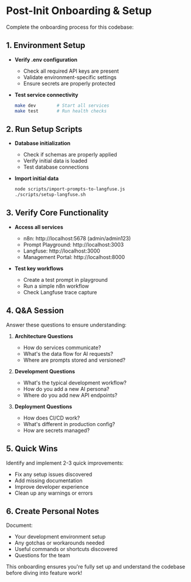# Post-Init Onboarding & Setup

Complete the onboarding process for this codebase:

## 1. Environment Setup

- **Verify .env configuration**
  - Check all required API keys are present
  - Validate environment-specific settings
  - Ensure secrets are properly protected

- **Test service connectivity**
  ```bash
  make dev        # Start all services
  make test       # Run health checks
  ```

## 2. Run Setup Scripts

- **Database initialization**
  - Check if schemas are properly applied
  - Verify initial data is loaded
  - Test database connections

- **Import initial data**
  ```bash
  node scripts/import-prompts-to-langfuse.js
  ./scripts/setup-langfuse.sh
  ```

## 3. Verify Core Functionality

- **Access all services**
  - n8n: http://localhost:5678 (admin/admin123)
  - Prompt Playground: http://localhost:3003
  - Langfuse: http://localhost:3000
  - Management Portal: http://localhost:8000

- **Test key workflows**
  - Create a test prompt in playground
  - Run a simple n8n workflow
  - Check Langfuse trace capture

## 4. Q&A Session

Answer these questions to ensure understanding:

1. **Architecture Questions**
   - How do services communicate?
   - What's the data flow for AI requests?
   - Where are prompts stored and versioned?

2. **Development Questions**
   - What's the typical development workflow?
   - How do you add a new AI persona?
   - Where do you add new API endpoints?

3. **Deployment Questions**
   - How does CI/CD work?
   - What's different in production config?
   - How are secrets managed?

## 5. Quick Wins

Identify and implement 2-3 quick improvements:
- Fix any setup issues discovered
- Add missing documentation
- Improve developer experience
- Clean up any warnings or errors

## 6. Create Personal Notes

Document:
- Your development environment setup
- Any gotchas or workarounds needed
- Useful commands or shortcuts discovered
- Questions for the team

This onboarding ensures you're fully set up and understand the codebase before diving into feature work!